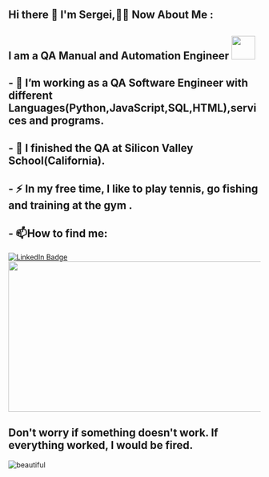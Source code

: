 ## Hi there 👋 I'm Sergei,:man_technologist: Now About Me :
## I am a QA Manual and Automation Engineer <img src="https://media.giphy.com/media/WUlplcMpOCEmTGBtBW/giphy.gif" width="47">
## - :telescope: I’m working as a QA Software Engineer with different Languages(Python,JavaScript,SQL,HTML),services and programs.
## - :seedling: I finished the QA at Silicon Valley School(California).
## - :zap: In my free time, I like to play tennis, go fishing and training at the gym .
## - :mailbox:How to find me:<div id="badges">
  <a href="https://www.linkedin.com/in/sergei-kutnyi/">
  <img src="https://img.shields.io/badge/LinkedIn-blue?style=for-the-badge&logo=linkedin&logoColor=white" alt="LinkedIn Badge"/>
  </a>
<div align="center">
  <img src="https://media.giphy.com/media/dWesBcTLavkZuG35MI/giphy.gif" width="600" height="300"/>
</div>



## Don't worry if something doesn't work. If everything worked, I would be fired.
![beautiful](https://i.pinimg.com/736x/38/42/d3/3842d3ad2fd6ebbf9376d10f70498a23--desk-setup-work-spaces.jpg)

<img src="https://SergeiQA74/ghpvc/?username=your-github-username&style=flat-square&color=blue" alt=""/>



